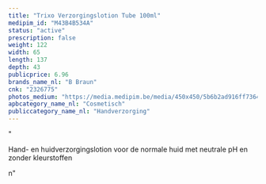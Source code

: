 ```yaml
---
title: "Trixo Verzorgingslotion Tube 100ml"
medipim_id: "M43B4B534A"
status: "active"
prescription: false
weight: 122
width: 65
length: 137
depth: 43
publicprice: 6.96
brands_name_nl: "B Braun"
cnk: "2326775"
photos_medium: "https://media.medipim.be/media/450x450/5b6b2ad916ff73648d8e8b3a5db8cb0d9e400aa9.jpg"
apbcategory_name_nl: "Cosmetisch"
publiccategory_name_nl: "Handverzorging"
---
```

"<p>Hand- en huidverzorgingslotion voor de normale huid met neutrale pH en zonder kleurstoffen</p>n"
